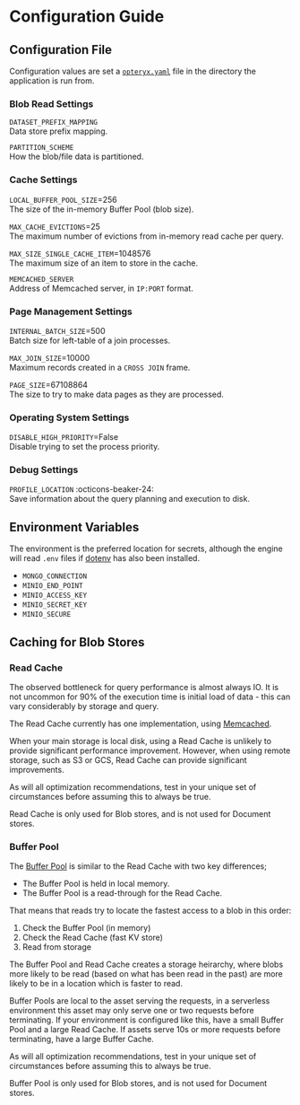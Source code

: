 # Configuration Guide

## Configuration File

Configuration values are set a [`opteryx.yaml`](opteryx.yaml) file in the directory the application is run from.

### Blob Read Settings

`DATASET_PREFIX_MAPPING`  
Data store prefix mapping.

`PARTITION_SCHEME`  
How the blob/file data is partitioned.

### Cache Settings

`LOCAL_BUFFER_POOL_SIZE`=256  
The size of the in-memory Buffer Pool (blob size).

`MAX_CACHE_EVICTIONS`=25  
The maximum number of evictions from in-memory read cache per query.

`MAX_SIZE_SINGLE_CACHE_ITEM`=1048576  
The maximum size of an item to store in the cache.

`MEMCACHED_SERVER`  
Address of Memcached server, in `IP:PORT` format.

### Page Management Settings

`INTERNAL_BATCH_SIZE`=500  
Batch size for left-table of a join processes.

`MAX_JOIN_SIZE`=10000  
Maximum records created in a `CROSS JOIN` frame.

`PAGE_SIZE`=67108864  
The size to try to make data pages as they are processed.

### Operating System Settings

`DISABLE_HIGH_PRIORITY`=False  
Disable trying to set the process priority.

### Debug Settings

`PROFILE_LOCATION` :octicons-beaker-24:   
Save information about the query planning and execution to disk.

## Environment Variables

The environment is the preferred location for secrets, although the engine will read `.env` files if [dotenv](https://pypi.org/project/python-dotenv/) has also been installed.

- `MONGO_CONNECTION`
- `MINIO_END_POINT`
- `MINIO_ACCESS_KEY`
- `MINIO_SECRET_KEY`
- `MINIO_SECURE`

## Caching for Blob Stores

### Read Cache

The observed bottleneck for query performance is almost always IO. It is not uncommon for 90% of the execution time is initial load of data - this can vary considerably by storage and query.

The Read Cache currently has one implementation, using [Memcached](https://memcached.org/).

When your main storage is local disk, using a Read Cache is unlikely to provide significant performance improvement. However, when using remote storage, such as S3 or GCS, Read Cache can provide significant improvements. 

As will all optimization recommendations, test in your unique set of circumstances before assuming this to always be true.

Read Cache is only used for Blob stores, and is not used for Document stores.

### Buffer Pool

The [Buffer Pool](https://www.ibm.com/docs/en/db2/11.5?topic=databases-buffer-pools) is similar to the Read Cache with two key differences; 

- The Buffer Pool is held in local memory.
- The Buffer Pool is a read-through for the Read Cache.

That means that reads try to locate the fastest access to a blob in this order:

1) Check the Buffer Pool (in memory)   
1) Check the Read Cache (fast KV store)   
1) Read from storage   

The Buffer Pool and Read Cache creates a storage heirarchy, where blobs more likely to be read (based on what has been read in the past) are more likely to be in a location which is faster to read.

Buffer Pools are local to the asset serving the requests, in a serverless environment this asset may only serve one or two requests before terminating. If your environment is configured like this, have a small Buffer Pool and a large Read Cache. If assets serve 10s or more requests before terminating, have a large Buffer Cache.

As will all optimization recommendations, test in your unique set of circumstances before assuming this to always be true.

Buffer Pool is only used for Blob stores, and is not used for Document stores.